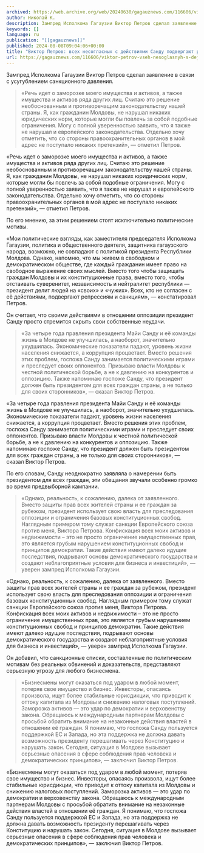 ```yaml
---
archived: https://web.archive.org/web/20240630/gagauznews.com/116606/viktor-petrov-vseh-nesoglasnyh-s-dejstviyami-sandu-podvergayut-repressiyam-i-sanktsiyam.html
author: Николай К.
description: Зампред Исполкома Гагаузии Виктор Петров сделал заявление в связи с усугублением санкционного давления. «Речь идет о заморозке моего имущества и активов, а также имущества и активов ряда других лиц. Считаю это решение необоснованным и противоречащим законодательству нашей страны. Я, как гражданин Молдовы, не нарушал никаких юридических норм, которые могли бы повлечь за собой подобные ограничения. Могу с полной уверенностью заявить, что я также не нарушал и европейского законодательства. Отдельно хочу отметить, что со стороны правоохранительных органов в мой адрес не поступало никаких претензий», — отметил Петров. По его мнению, за этим решением стоят исключительно политические мотивы. «Мои политические взгляды, как […]
keywords: []
language: ru
publication: "[[gagauznews]]"
published: 2024-08-08T09:04:06+00:00
title: "Виктор Петров: всех несогласных с действиями Санду подвергают репрессиям и санкциям"
url: https://gagauznews.com/116606/viktor-petrov-vseh-nesoglasnyh-s-dejstviyami-sandu-podvergayut-repressiyam-i-sanktsiyam.html
---
```


Зампред Исполкома Гагаузии Виктор Петров сделал заявление в связи с усугублением санкционного давления.

> «Речь идет о заморозке моего имущества и активов, а также имущества и активов ряда других лиц. Считаю это решение необоснованным и противоречащим законодательству нашей страны. Я, как гражданин Молдовы, не нарушал никаких юридических норм, которые могли бы повлечь за собой подобные ограничения. Могу с полной уверенностью заявить, что я также не нарушал и европейского законодательства. Отдельно хочу отметить, что со стороны правоохранительных органов в мой адрес не поступало никаких претензий», — отметил Петров.

«Речь идет о заморозке моего имущества и активов, а также имущества и активов ряда других лиц. Считаю это решение необоснованным и противоречащим законодательству нашей страны. Я, как гражданин Молдовы, не нарушал никаких юридических норм, которые могли бы повлечь за собой подобные ограничения. Могу с полной уверенностью заявить, что я также не нарушал и европейского законодательства. Отдельно хочу отметить, что со стороны правоохранительных органов в мой адрес не поступало никаких претензий», — отметил Петров.

По его мнению, за этим решением стоят исключительно политические мотивы.

«Мои политические взгляды, как заместителя председателя Исполкома Гагаузии, политика и общественного деятеля, защитника гагаузского народа, возможно, не совпадают с политикой президента Республики Молдова. Однако, напомню, что мы живем в свободном и демократическом обществе, где каждый гражданин имеет право на свободное выражение своих мыслей. Вместо того чтобы защищать граждан Молдовы и их конституционные права, вместо того, чтобы отстаивать суверенитет, независимость и нейтралитет республики — президент делит людей на «своих» и «чужих». Всех, кто не согласен с её действиями, подвергают репрессиям и санкциям», — констатировал Петров.

Он считает, что своими действиями в отношении оппозиции президент Санду просто стремится скрыть свои собственные неудачи.

> «За четыре года правления президента Майи Санду и её команды жизнь в Молдове не улучшилась, а наоборот, значительно ухудшилась. Экономические показатели падают, уровень жизни населения снижается, а коррупция процветает. Вместо решения этих проблем, госпожа Санду занимается политическими играми и преследует своих оппонентов. Призываю власти Молдовы к честной политической борьбе, а не к давлению на конкурентов и оппозицию. Также напоминаю госпоже Санду, что президент должен быть президентом для всех граждан страны, а не только для своих сторонников», — сказал Виктор Петров.

«За четыре года правления президента Майи Санду и её команды жизнь в Молдове не улучшилась, а наоборот, значительно ухудшилась. Экономические показатели падают, уровень жизни населения снижается, а коррупция процветает. Вместо решения этих проблем, госпожа Санду занимается политическими играми и преследует своих оппонентов. Призываю власти Молдовы к честной политической борьбе, а не к давлению на конкурентов и оппозицию. Также напоминаю госпоже Санду, что президент должен быть президентом для всех граждан страны, а не только для своих сторонников», — сказал Виктор Петров.

По его словам, Санду неоднократно заявляла о намерении быть президентом для всех граждан, эти обещания звучали особенно громко во время предвыборной кампании.

> «Однако, реальность, к сожалению, далека от заявленного. Вместо защиты прав всех жителей страны и ее граждан за рубежом, президент использует свою власть для преследования оппозиции и ограничения базовых конституционных свобод. Наглядным примером тому служат санкции Европейского союза против меня, Виктора Петрова. Конфискация всех моих активов и недвижимости – это не просто ограничение имущественных прав, это является грубым нарушением конституционных свобод и принципов демократии. Такие действия имеют далеко идущие последствия, подрывают основы демократического государства и создают неблагоприятные условия для бизнеса и инвестиций», — уверен зампред Исполкома Гагаузии.

«Однако, реальность, к сожалению, далека от заявленного. Вместо защиты прав всех жителей страны и ее граждан за рубежом, президент использует свою власть для преследования оппозиции и ограничения базовых конституционных свобод. Наглядным примером тому служат санкции Европейского союза против меня, Виктора Петрова. Конфискация всех моих активов и недвижимости – это не просто ограничение имущественных прав, это является грубым нарушением конституционных свобод и принципов демократии. Такие действия имеют далеко идущие последствия, подрывают основы демократического государства и создают неблагоприятные условия для бизнеса и инвестиций», — уверен зампред Исполкома Гагаузии.

Он добавил, что санкционные списки, составленные по политическим мотивам без реальных обвинений и доказательств, представляют серьезную угрозу для любого бизнесмена.

> «Бизнесмены могут оказаться под ударом в любой момент, потеряв свое имущество и бизнес. Инвесторы, опасаясь произвола, ищут более стабильные юрисдикции, что приводит к оттоку капитала из Молдовы и снижению налоговых поступлений. Заморозка активов — это удар по демократии и верховенству закона. Обращаюсь к международным партнерам Молдовы с просьбой обратить внимание на незаконные действия властей в отношении её граждан. Я понимаю, что госпожа Санду пользуется поддержкой ЕС и Запада, но эта поддержка не должна давать возможность президенту перешагивать через Конституцию и нарушать закон. Сегодня, ситуация в Молдове вызывает серьезные опасения в сфере соблюдения прав человека и демократических принципов», — заключил Виктор Петров.

«Бизнесмены могут оказаться под ударом в любой момент, потеряв свое имущество и бизнес. Инвесторы, опасаясь произвола, ищут более стабильные юрисдикции, что приводит к оттоку капитала из Молдовы и снижению налоговых поступлений. Заморозка активов — это удар по демократии и верховенству закона. Обращаюсь к международным партнерам Молдовы с просьбой обратить внимание на незаконные действия властей в отношении её граждан. Я понимаю, что госпожа Санду пользуется поддержкой ЕС и Запада, но эта поддержка не должна давать возможность президенту перешагивать через Конституцию и нарушать закон. Сегодня, ситуация в Молдове вызывает серьезные опасения в сфере соблюдения прав человека и демократических принципов», — заключил Виктор Петров.